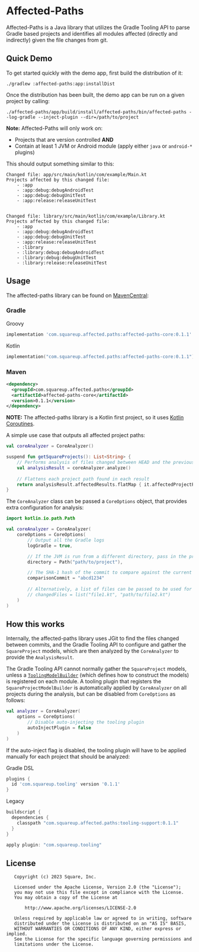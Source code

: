 # Affected-Paths

Affected-Paths is a Java library that utilizes the Gradle Tooling API to parse Gradle based projects and identifies all modules affected
(directly and indirectly) given the file changes from git.

## Quick Demo

To get started quickly with the demo app, first build the distribution of it:
```shell
./gradlew :affected-paths:app:installDist
```

Once the distribution has been built, the demo app can be run on a given project by calling:
```shell
./affected-paths/app/build/install/affected-paths/bin/affected-paths --log-gradle --inject-plugin --dir=/path/to/project
```

**Note:** Affected-Paths will only work on:
- Projects that are version controlled **AND**
- Contain at least 1 JVM or Android module (apply either `java` or `android-*` plugins)

This should output something similar to this:
```text
Changed file: app/src/main/kotlin/com/example/Main.kt
Projects affected by this changed file:
    - :app
    - :app:debug:debugAndroidTest
    - :app:debug:debugUnitTest
    - :app:release:releaseUnitTest


Changed file: library/src/main/kotlin/com/example/Library.kt
Projects affected by this changed file:
    - :app
    - :app:debug:debugAndroidTest
    - :app:debug:debugUnitTest
    - :app:release:releaseUnitTest
    - :library
    - :library:debug:debugAndroidTest
    - :library:debug:debugUnitTest
    - :library:release:releaseUnitTest

```

## Usage
The affected-paths library can be found on [MavenCentral][1]:

### Gradle
Groovy
```groovy
implementation 'com.squareup.affected.paths:affected-paths-core:0.1.1'
```

Kotlin
```kotlin
implementation("com.squareup.affected.paths:affected-paths-core:0.1.1")
```

### Maven
```xml
<dependency>
  <groupId>com.squareup.affected.paths</groupId>
  <artifactId>affected-paths-core</artifactId>
  <version>0.1.1</version>
</dependency>
```

**NOTE:** The affected-paths library is a Kotlin first project, so it uses [Kotlin Coroutines][2].

A simple use case that outputs all affected project paths:

```kotlin
val coreAnalyzer = CoreAnalyzer()

suspend fun getSquareProjects(): List<String> {
    // Performs analysis of files changed between HEAD and the previous commit
    val analysisResult = coreAnalyzer.analyze()
    
    // Flattens each project path found in each result
    return analysisResult.affectedResults.flatMap { it.affectedProjectPaths }
}
```

The `CoreAnalyzer` class can be passed a `CoreOptions` object, that provides extra configuration for analysis:

```kotlin
import kotlin.io.path.Path

val coreAnalyzer = CoreAnalyzer(
    coreOptions = CoreOptions(
        // Output all the Gradle logs
        logGradle = true,

        // If the JVM is run from a different directory, pass in the project path
        directory = Path("path/to/project"),

        // The SHA-1 hash of the commit to compare against the current HEAD
        comparisonCommit = "abcd1234"
        
        // Alternatively, a list of files can be passed to be used for analysis
        // changedFiles = list("file1.kt", "path/to/file2.kt")
    )
)
```

## How this works

Internally, the affected-paths library uses JGit to find the files changed between commits, and the Gradle Tooling API to configure and gather the `SquareProject` models, which are then analyzed by the `CoreAnalyzer` to provide the `AnalysisResult`.

The Gradle Tooling API cannot normally gather the `SquareProject` models, unless a [`ToolingModelBuilder`][3] (which defines how to construct the models) is registered on each module. A tooling plugin that registers the `SquareProjectModelBuilder` is automatically applied by `CoreAnalyzer` on all projects during the analysis, but can be disabled from `CoreOptions` as follows:

```kotlin
val analyzer = CoreAnalyzer(
    options = CoreOptions(
        // Disable auto-injecting the tooling plugin
        autoInjectPlugin = false
    )
)
```

If the auto-inject flag is disabled, the tooling plugin will have to be applied manually for each project that should be analyzed:

Gradle DSL
```groovy
plugins {
  id 'com.squareup.tooling' version '0.1.1'
}
```

Legacy
```groovy
buildscript {
  dependencies {
    classpath "com.squareup.affected.paths:tooling-support:0.1.1"
  }
}

apply plugin: "com.squareup.tooling"
```

## License
```
   Copyright (c) 2023 Square, Inc.

   Licensed under the Apache License, Version 2.0 (the "License");
   you may not use this file except in compliance with the License.
   You may obtain a copy of the License at

       http://www.apache.org/licenses/LICENSE-2.0

   Unless required by applicable law or agreed to in writing, software
   distributed under the License is distributed on an "AS IS" BASIS,
   WITHOUT WARRANTIES OR CONDITIONS OF ANY KIND, either express or implied.
   See the License for the specific language governing permissions and
   limitations under the License.
```

[1]:https://search.maven.org/artifact/com.squareup.affected.paths/affected-paths-core
[2]:https://github.com/Kotlin/kotlinx.coroutines
[3]:https://docs.gradle.org/current/javadoc/org/gradle/tooling/provider/model/ToolingModelBuilder.html